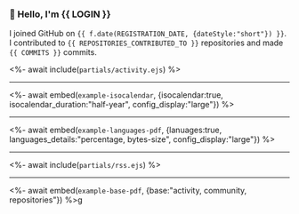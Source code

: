### 👋 Hello, I'm {{ LOGIN }}

I joined GitHub on `{{ f.date(REGISTRATION_DATE, {dateStyle:"short"}) }}`.
I contributed to `{{ REPOSITORIES_CONTRIBUTED_TO }}` repositories and made `{{ COMMITS }}` commits.

<%- await include(`partials/activity.ejs`) %>

___

<%- await embed(`example-isocalendar`, {isocalendar:true, isocalendar_duration:"half-year", config_display:"large"}) %>

___

<%- await embed(`example-languages-pdf`, {lanuages:true, languages_details:"percentage, bytes-size", config_display:"large"}) %>

___

<%- await include(`partials/rss.ejs`) %>

___

<%- await embed(`example-base-pdf`, {base:"activity, community, repositories"}) %>g
